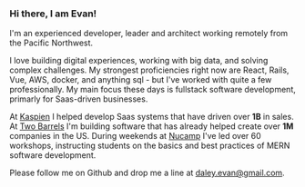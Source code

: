 ### Hi there, I am Evan!

I'm an experienced developer, leader and architect working remotely from the Pacific Northwest.

I love building digital experiences, working with big data, and solving complex challenges.
My strongest proficiencies right now are React, Rails, Vue, AWS, docker, and anything sql -
but I've worked with quite a few professionally.
My main focus these days is fullstack software development, primarly for Saas-driven businesses.


At
[Kaspien](https://www.kaspien.com/software/)
I helped develop Saas systems that have driven over **1B** in sales. At
[Two Barrels](https://www.twobarrels.com/)
I'm building software that has already helped create over **1M** companies in the US. 
During weekends at 
[Nucamp](https://www.nucamp.co/)
I've led over 60 workshops, instructing students on the basics and best practices of MERN software development.


Please follow me on Github and drop me a line at daley.evan@gmail.com.
